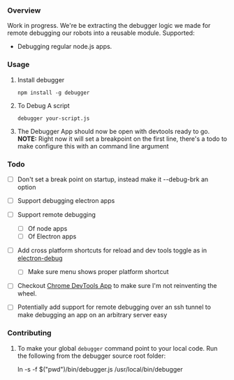 ### Overview

Work in progress. We're be extracting the debugger logic we made for remote debugging our robots into a reusable module. Supported:
  - Debugging regular node.js apps.

### Usage

 1. Install debugger

        npm install -g debugger

 2. To Debug A script

        debugger your-script.js

 3. The Debugger App should now be open with devtools ready to go. **NOTE:** Right now it will set a breakpoint on the first line, there's a todo to make configure this with an command line argument

### Todo
  - [ ] Don't set a break point on startup, instead make it --debug-brk an option
  - [ ] Support debugging electron apps
  - [ ] Support remote debugging
    - [ ] Of node apps
    - [ ] Of Electron apps
  - [ ] Add cross platform shortcuts for reload and dev tools toggle as in [electron-debug](https://www.npmjs.com/package/electron-debug)
    - [ ] Make sure menu shows proper platform shortcut
  - [ ] Checkout [Chrome DevTools App](https://kenneth.io/blog/2014/12/28/taking-chrome-devtools-outside-the-browser/) to make sure I'm not reinventing the wheel.
  - [ ] Potentially add support for remote debugging over an ssh tunnel to make debugging an app on an arbitrary server easy


### Contributing

  1. To make your global ```debugger``` command point to your local code. Run the following from the
debugger source root folder:

        ln -s -f $("pwd")/bin/debugger.js /usr/local/bin/debugger
